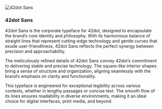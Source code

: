 ![42dot Sans](documentation/header.png)

### 42dot Sans
42dot Sans is the corporate typeface for 42dot, designed to encapsulate the brand’s core identity and philosophy. With its harmonious balance of straight lines that represent cutting-edge technology and gentle curves that exude user-friendliness, 42dot Sans reflects the perfect synergy between precision and approachability.

The meticulously refined details of 42dot Sans convey 42dot’s commitment to delivering stable and precise technology. The square-like interior shapes bring a sense of structure and organization, aligning seamlessly with the brand’s emphasis on clarity and functionality.

This typeface is engineered for exceptional legibility across various contexts, whether in lengthy passages or concise text. The smooth flow of its lines ensures readability in diverse environments, making it an ideal choice for digital interfaces, print media, and beyond.